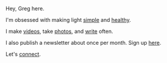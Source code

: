 Hey, Greg here.

I'm obsessed with making light [simple](https://www.bedtimebulb.com/) and [healthy](https://greg.lighting/).

I make [videos](https://www.youtube.com/c/gregyeutter), take [photos](https://www.instagram.com/gregyeutter/), and [write](https://medium.com/@yeutterg) often.

I also publish a newsletter about once per month. Sign up [here](https://goo.gl/EpTQAA).

Let's [connect](./connect).